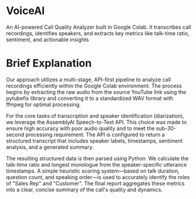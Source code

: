 # VoiceAI
An AI-powered Call Quality Analyzer built in Google Colab. It transcribes call recordings, identifies speakers, and extracts key metrics like talk-time ratio, sentiment, and actionable insights

# Brief Explanation
Our approach utilizes a multi-stage, API-first pipeline to analyze call recordings efficiently within the Google Colab environment. The process begins by extracting the raw audio from the source YouTube link using the pytubefix library and converting it to a standardized WAV format with ffmpeg for optimal processing.

For the core tasks of transcription and speaker identification (diarization), we leverage the AssemblyAI Speech-to-Text API. This choice was made to ensure high accuracy with poor audio quality and to meet the sub-30-second processing requirement. The API is configured to return a structured transcript that includes speaker labels, timestamps, sentiment analysis, and a generated summary.

The resulting structured data is then parsed using Python. We calculate the talk-time ratio and longest monologue from the speaker-specific utterance timestamps. A simple heuristic scoring system—based on talk duration, question count, and speaking order—is used to accurately identify the roles of "Sales Rep" and "Customer". The final report aggregates these metrics into a clear, concise summary of the call's quality and dynamics.


